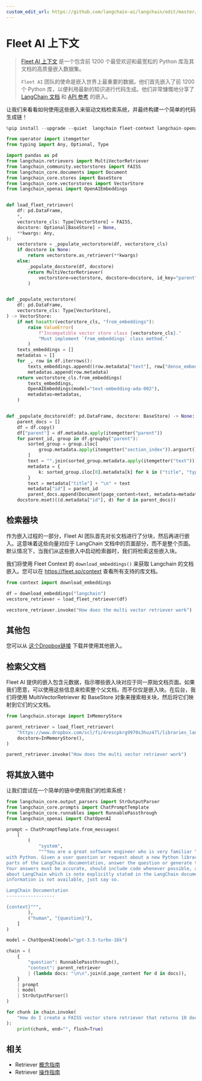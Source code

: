 ```yaml
---
custom_edit_url: https://github.com/langchain-ai/langchain/edit/master/docs/docs/integrations/retrievers/fleet_context.ipynb
---
```


# Fleet AI 上下文

>[Fleet AI 上下文](https://www.fleet.so/context) 是一个包含前 1200 个最受欢迎和最宽松的 Python 库及其文档的高质量嵌入数据集。
>
>`Fleet AI` 团队的使命是嵌入世界上最重要的数据。他们首先嵌入了前 1200 个 Python 库，以便利用最新的知识进行代码生成。他们非常慷慨地分享了 [LangChain 文档](/docs/introduction) 和 [API 参考](https://api.python.langchain.com/en/latest/api_reference.html) 的嵌入。

让我们来看看如何使用这些嵌入来驱动文档检索系统，并最终构建一个简单的代码生成链！


```python
%pip install --upgrade --quiet  langchain fleet-context langchain-openai pandas faiss-cpu # faiss-gpu for CUDA supported GPU
```


```python
from operator import itemgetter
from typing import Any, Optional, Type

import pandas as pd
from langchain.retrievers import MultiVectorRetriever
from langchain_community.vectorstores import FAISS
from langchain_core.documents import Document
from langchain_core.stores import BaseStore
from langchain_core.vectorstores import VectorStore
from langchain_openai import OpenAIEmbeddings


def load_fleet_retriever(
    df: pd.DataFrame,
    *,
    vectorstore_cls: Type[VectorStore] = FAISS,
    docstore: Optional[BaseStore] = None,
    **kwargs: Any,
):
    vectorstore = _populate_vectorstore(df, vectorstore_cls)
    if docstore is None:
        return vectorstore.as_retriever(**kwargs)
    else:
        _populate_docstore(df, docstore)
        return MultiVectorRetriever(
            vectorstore=vectorstore, docstore=docstore, id_key="parent", **kwargs
        )


def _populate_vectorstore(
    df: pd.DataFrame,
    vectorstore_cls: Type[VectorStore],
) -> VectorStore:
    if not hasattr(vectorstore_cls, "from_embeddings"):
        raise ValueError(
            f"Incompatible vector store class {vectorstore_cls}."
            "Must implement `from_embeddings` class method."
        )
    texts_embeddings = []
    metadatas = []
    for _, row in df.iterrows():
        texts_embeddings.append((row.metadata["text"], row["dense_embeddings"]))
        metadatas.append(row.metadata)
    return vectorstore_cls.from_embeddings(
        texts_embeddings,
        OpenAIEmbeddings(model="text-embedding-ada-002"),
        metadatas=metadatas,
    )


def _populate_docstore(df: pd.DataFrame, docstore: BaseStore) -> None:
    parent_docs = []
    df = df.copy()
    df["parent"] = df.metadata.apply(itemgetter("parent"))
    for parent_id, group in df.groupby("parent"):
        sorted_group = group.iloc[
            group.metadata.apply(itemgetter("section_index")).argsort()
        ]
        text = "".join(sorted_group.metadata.apply(itemgetter("text")))
        metadata = {
            k: sorted_group.iloc[0].metadata[k] for k in ("title", "type", "url")
        }
        text = metadata["title"] + "\n" + text
        metadata["id"] = parent_id
        parent_docs.append(Document(page_content=text, metadata=metadata))
    docstore.mset(((d.metadata["id"], d) for d in parent_docs))
```

## 检索器块

作为嵌入过程的一部分，Fleet AI 团队首先对长文档进行了分块，然后再进行嵌入。这意味着这些向量对应于 LangChain 文档中的页面部分，而不是整个页面。默认情况下，当我们从这些嵌入中启动检索器时，我们将检索这些嵌入块。

我们将使用 Fleet Context 的 `download_embeddings()` 来获取 Langchain 的文档嵌入。您可以在 https://fleet.so/context 查看所有支持的库文档。

```python
from context import download_embeddings

df = download_embeddings("langchain")
vecstore_retriever = load_fleet_retriever(df)
```

```python
vecstore_retriever.invoke("How does the multi vector retriever work")
```

## 其他包

您可以从 [这个Dropbox链接](https://www.dropbox.com/scl/fo/54t2e7fogtixo58pnlyub/h?rlkey=tne16wkssgf01jor0p1iqg6p9&dl=0) 下载并使用其他嵌入。

## 检索父文档

Fleet AI 提供的嵌入包含元数据，指示哪些嵌入块对应于同一原始文档页面。如果我们愿意，可以使用这些信息来检索整个父文档，而不仅仅是嵌入块。在后台，我们将使用 MultiVectorRetriever 和 BaseStore 对象来搜索相关块，然后将它们映射到它们的父文档。

```python
from langchain.storage import InMemoryStore

parent_retriever = load_fleet_retriever(
    "https://www.dropbox.com/scl/fi/4rescpkrg9970s3huz47l/libraries_langchain_release.parquet?rlkey=283knw4wamezfwiidgpgptkep&dl=1",
    docstore=InMemoryStore(),
)
```

```python
parent_retriever.invoke("How does the multi vector retriever work")
```

## 将其放入链中

让我们尝试在一个简单的链中使用我们的检索系统！


```python
from langchain_core.output_parsers import StrOutputParser
from langchain_core.prompts import ChatPromptTemplate
from langchain_core.runnables import RunnablePassthrough
from langchain_openai import ChatOpenAI

prompt = ChatPromptTemplate.from_messages(
    [
        (
            "system",
            """You are a great software engineer who is very familiar \
with Python. Given a user question or request about a new Python library called LangChain and \
parts of the LangChain documentation, answer the question or generate the requested code. \
Your answers must be accurate, should include code whenever possible, and should assume anything \
about LangChain which is note explicitly stated in the LangChain documentation. If the required \
information is not available, just say so.

LangChain Documentation
------------------

{context}""",
        ),
        ("human", "{question}"),
    ]
)

model = ChatOpenAI(model="gpt-3.5-turbo-16k")

chain = (
    {
        "question": RunnablePassthrough(),
        "context": parent_retriever
        | (lambda docs: "\n\n".join(d.page_content for d in docs)),
    }
    | prompt
    | model
    | StrOutputParser()
)
```


```python
for chunk in chain.invoke(
    "How do I create a FAISS vector store retriever that returns 10 documents per search query"
):
    print(chunk, end="", flush=True)
```

## 相关

- Retriever [概念指南](/docs/concepts/#retrievers)
- Retriever [操作指南](/docs/how_to/#retrievers)